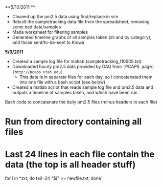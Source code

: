  **5/10/2011 **

* Cleaned up the pm2.5 data using find/replace in vim
* Rebuilt the sampletracking data file from the spreadsheet, removing some bad data/samples
* Made worksheet for filtering samples
* Generated timeline graphs of all samples taken (all and by category), and those sent/to-be-sent to Kiowa`

 **5/9/2011**

* Created a sample log file for matlab (sampletracking_110505.txt).
* Downloaded hourly pm2.5 data provided by DAQ from `[`PCAPS`
`page`](http://pcaps.utah.edu)`.
  * This data is in separate files for each day, so I concatenated them into one file with a bash script (see below)
* Created a matlab script that reads sample log file and pm2.5 data and outputs a timeline of samples taken, and which have been run.`

Bash code to concatenate the daily pm2.5 files (minus headers in each
file)

# Run from directory containing all files
# Last 24 lines in each file contain the data (the top is all header stuff)
for i in *.txt; do tail -24 "$i" >> newfile.txt; done`

